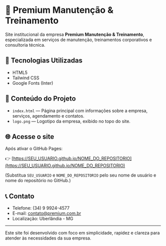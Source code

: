 # 🌟 Premium Manutenção & Treinamento

Site institucional da empresa **Premium Manutenção & Treinamento**, especializada em serviços de manutenção, treinamentos corporativos e consultoria técnica.

## 🔧 Tecnologias Utilizadas

- HTML5
- Tailwind CSS
- Google Fonts (Inter)

## 📂 Conteúdo do Projeto

- `index.html` — Página principal com informações sobre a empresa, serviços, agendamento e contatos.
- `logo.png` — Logotipo da empresa, exibido no topo do site.

## 🌐 Acesse o site

Após ativar o GitHub Pages:

👉 [https://SEU_USUARIO.github.io/NOME_DO_REPOSITORIO](https://SEU_USUARIO.github.io/NOME_DO_REPOSITORIO)

(Substitua `SEU_USUARIO` e `NOME_DO_REPOSITORIO` pelo seu nome de usuário e nome do repositório no GitHub.)

## 📞 Contato

- Telefone: (34) 9 9924-4577  
- E-mail: contato@premium.com.br  
- Localização: Uberlândia - MG

---

Este site foi desenvolvido com foco em simplicidade, rapidez e clareza para atender às necessidades da sua empresa.
